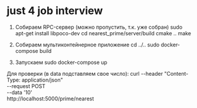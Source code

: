 # just 4 job interview

1. Собираем RPC-сервер (можно пропустить, т.к. уже собран)
sudo apt-get install libpoco-dev
cd nearest_prime/server/build
cmake ..
make

2. Собираем мультиконтейнерное приложение
cd ../..
sudo docker-compose build

3. Запускаем
sudo docker-compose up

Для проверки (в data подставляем свое число):
curl --header "Content-Type: application/json" \
  --request POST \
  --data '10' \
  http://localhost:5000/prime/nearest
